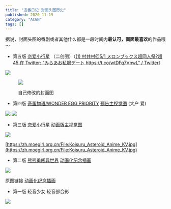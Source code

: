 ```yaml
---
title: "追番日记 封面头图历史"
published: 2020-11-19
category: "ACGN"
tags: []
---
```


据说，封面头图的番剧或者其他什么都是一段时间内**最认可，画面最喜欢**的作品哦～

- 第五版 [恋爱小行星](https://magma.ink/fan/#laxxx) （二创图）（[(1) 村井村@5/1 メロンブックス超同人祭?超 45 在 Twitter: "みらあお私服デート https://t.co/wtDFq7VnwL" / Twitter](https://twitter.com/murairamuraiari/status/1224281752878735360)）

![](images/1619500718-EP2FuhFVUAEpiGh-scaled.jpg)

<figure>

![](images/1619451071-恋爱小行星.png)

<figcaption>

自己修改的封面图

</figcaption>

</figure>

- 第四版 [奇蛋物语/WONDER EGG PRIORITY](https://magma.ink/fan/#egg) [预告主视觉图](https://commons.moegirl.org.cn/File:Wonder_Egg_Priority_Anime_Teaser.jpg) (大户 爱)

![](images/IMG_20210204_214658-1.jpg)
![](images/Wonder_Egg_Priority_Anime_Teaser.jpg)

- 第三版 [恋爱小行星](/fan/#laxxx) [动画版主视觉图](https://zh.moegirl.org.cn/File:Koisuru_Asteroid_Anime_KV.jpg)

![](images/Koisuru_Asteroid_Anime_KV-1.jpg)

[https://zh.moegirl.org.cn/File:Koisuru_Asteroid_Anime_KV.jpg](https://zh.moegirl.org.cn/File:Koisuru_Asteroid_Anime_KV.jpg)

- 第二版 [熊熊勇闯异世界](https://magma.ink/wp-admin/post.php?post=21&action=edit#bear) [动画化纪念插画](https://commons.moegirl.org.cn/File:Kuma_Kuma_Kuma_Bear.jpg)

![](images/Kuma_Kuma_Kuma_Bear.jpg)

原图链接 [动画化纪念插画](https://commons.moegirl.org.cn/File:Kuma_Kuma_Kuma_Bear.jpg)

- 第一版 轻音少女 轻音部合影

![](images/1598853543915.jpeg)
